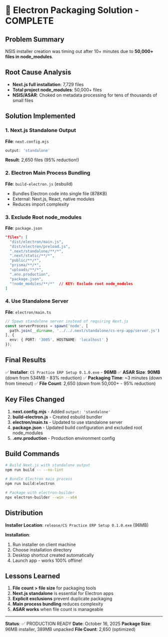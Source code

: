 # 🎉 Electron Packaging Solution - COMPLETE

## Problem Summary
NSIS installer creation was timing out after 10+ minutes due to **50,000+ files in node_modules**.

## Root Cause Analysis
- **Next.js full installation**: 7,729 files
- **Total project node_modules**: 50,000+ files
- **NSIS/ASAR**: Choked on metadata processing for tens of thousands of small files

## Solution Implemented

### 1. Next.js Standalone Output
**File**: `next.config.mjs`
```js
output: 'standalone'
```

**Result**: 2,650 files (95% reduction!)

### 2. Electron Main Process Bundling
**File**: `build-electron.js` (esbuild)
- Bundles Electron code into single file (878KB)
- External: Next.js, React, native modules
- Reduces import complexity

### 3. Exclude Root node_modules
**File**: `package.json`
```json
"files": [
  "dist/electron/main.js",
  "dist/electron/preload.js",
  ".next/standalone/**/*",
  ".next/static/**/*",
  "public/**/*",
  "prisma/**/*",
  "uploads/**/*",
  ".env.production",
  "package.json",
  "!node_modules/**/*"  // KEY: Exclude root node_modules
]
```

### 4. Use Standalone Server
**File**: `electron/main.ts`
```ts
// Spawn standalone server instead of requiring Next.js
const serverProcess = spawn('node', [
  path.join(__dirname, '../../.next/standalone/cs-erp-app/server.js')
], {
  env: { PORT: '3005', HOSTNAME: 'localhost' }
});
```

## Final Results

✅ **Installer**: `CS Practice ERP Setup 0.1.0.exe` - **96MB**
✅ **ASAR Size**: **90MB** (down from 534MB - 83% reduction)
✅ **Packaging Time**: ~3 minutes (down from timeout)
✅ **File Count**: 2,650 (down from 50,000+ - 95% reduction)

## Key Files Changed

1. **next.config.mjs** - Added `output: 'standalone'`
2. **build-electron.js** - Created esbuild bundler
3. **electron/main.ts** - Updated to use standalone server
4. **package.json** - Updated build configuration and excluded root node_modules
5. **.env.production** - Production environment config

## Build Commands

```bash
# Build Next.js with standalone output
npm run build -- --no-lint

# Bundle Electron main process
npm run build:electron

# Package with electron-builder
npx electron-builder --win --x64
```

## Distribution

**Installer Location**: `release/CS Practice ERP Setup 0.1.0.exe` (96MB)

**Installation**:
1. Run installer on client machine
2. Choose installation directory
3. Desktop shortcut created automatically
4. Launch app - works 100% offline!

## Lessons Learned

1. **File count > file size** for packaging tools
2. **Next.js standalone** is essential for Electron apps
3. **Explicit exclusions** prevent duplicate packaging
4. **Main process bundling** reduces complexity
5. **ASAR works** when file count is manageable

---

**Status**: ✅ PRODUCTION READY
**Date**: October 16, 2025
**Package Size**: 96MB installer, 389MB unpacked
**File Count**: 2,650 (optimized)
